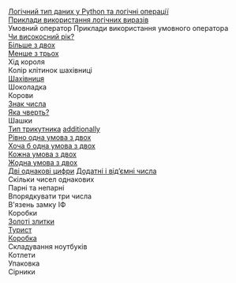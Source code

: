 [Логічний тип даних у Python та логічні операції](https://github.com/pmalyi/Training_course.Basics_of_Python_programming/blob/master/%D0%9B%D0%BE%D0%B3%D1%96%D1%87%D0%BD%D0%B8%D0%B9_%D1%82%D0%B8%D0%BF_%D0%B4%D0%B0%D0%BD%D0%B8%D1%85.%D0%A3%D0%BC%D0%BE%D0%B2%D0%BD%D0%B8%D0%B9_%D0%BE%D0%BF%D0%B5%D1%80%D0%B0%D1%82%D0%BE%D1%80/%D0%9B%D0%BE%D0%B3%D1%96%D1%87%D0%BD%D0%B8%D0%B9_%D1%82%D0%B8%D0%BF_%D0%B4%D0%B0%D0%BD%D0%B8%D1%85.%D0%9E%D0%BF%D0%B5%D1%80%D0%B0%D1%86%D1%96%D1%97.md)  
[Приклади використання логічних виразів](Приклади_використання_логічних_виразів.md)  
Умовний оператор
Приклади використання умовного оператора  
[Чи високосний рік?](https://basecamp.eolymp.com/uk/problems/5054)  
[Більше з двох](https://basecamp.eolymp.com/uk/problems/8868)  
[Менше з трьох](https://basecamp.eolymp.com/uk/problems/8870)  
Хід короля  
Колір клітинок шахівниці  
[Шахівниця](https://basecamp.eolymp.com/uk/problems/10740)  
Шоколадка  
Корови  
[Знак числа](https://basecamp.eolymp.com/uk/problems/8862)  
[Яка чверть?](https://basecamp.eolymp.com/uk/problems/918)  
Шашки  
[Тип трикутника](https://basecamp.eolymp.com/uk/problems/653)  [additionally](https://basecamp.eolymp.com/uk/problems/905)  
[Рівно одна умова з двох](https://basecamp.eolymp.com/uk/problems/8891)  
[Хоча б одна умова з двох](https://basecamp.eolymp.com/uk/problems/8892)  
[Кожна умова з двох](https://basecamp.eolymp.com/uk/problems/8893)  
[Жодна умова з двох](https://basecamp.eolymp.com/uk/problems/8894)  
[Дві однакові цифри](https://basecamp.eolymp.com/uk/problems/8621) 
[Додатні і від’ємні числа](https://basecamp.eolymp.com/uk/problems/8895)  
Скільки чисел однакових  
Парні та непарні  
Впорядкувати три числа  
В'язень замку ІФ  
Коробки  
[Золоті злитки](https://basecamp.eolymp.com/uk/problems/7784)  
[Турист](https://basecamp.eolymp.com/uk/problems/206)  
[Коробка](https://basecamp.eolymp.com/uk/problems/10923)  
Складування ноутбуків  
Котлети  
Упаковка  
Сірники  

